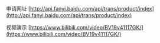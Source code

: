 
申请网址 [http://api.fanyi.baidu.com/api/trans/product/index](http://api.fanyi.baidu.com/api/trans/product/index)

视频演示 [https://www.bilibili.com/video/BV19v41117GK/](https://www.bilibili.com/video/BV19v41117GK/) 